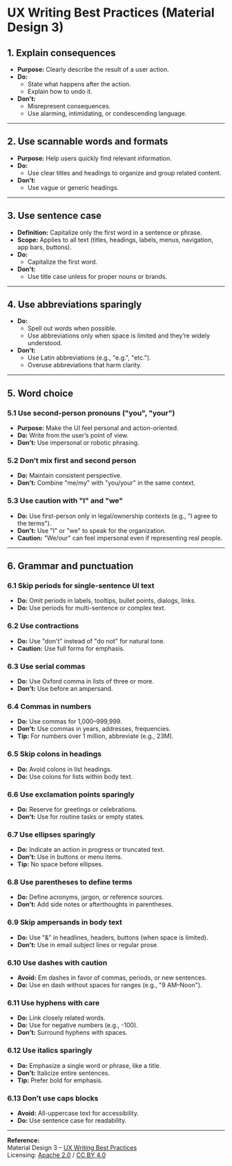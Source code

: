 <!--
  Source: Material Design 3 "UX Writing Best Practices"
  URL: https://m3.material.io/foundations/content-design/style-guide/ux-writing-best-practices
  License: Apache 2.0 / CC BY 4.0 (https://m3.material.io/get-started)
-->

# UX Writing Best Practices (Material Design 3)

## 1. Explain consequences

- **Purpose:** Clearly describe the result of a user action.
- **Do:**
  - State what happens after the action.
  - Explain how to undo it.
- **Don't:**
  - Misrepresent consequences.
  - Use alarming, intimidating, or condescending language.

---

## 2. Use scannable words and formats

- **Purpose:** Help users quickly find relevant information.
- **Do:**
  - Use clear titles and headings to organize and group related content.
- **Don't:**
  - Use vague or generic headings.

---

## 3. Use sentence case

- **Definition:** Capitalize only the first word in a sentence or phrase.
- **Scope:** Applies to all text (titles, headings, labels, menus, navigation, app bars, buttons).
- **Do:**
  - Capitalize the first word.
- **Don't:**
  - Use title case unless for proper nouns or brands.

---

## 4. Use abbreviations sparingly

- **Do:**
  - Spell out words when possible.
  - Use abbreviations only when space is limited and they’re widely understood.
- **Don't:**
  - Use Latin abbreviations (e.g., "e.g.", "etc.").
  - Overuse abbreviations that harm clarity.

---

## 5. Word choice

### 5.1 Use second-person pronouns ("you", "your")

- **Purpose:** Make the UI feel personal and action-oriented.
- **Do:** Write from the user’s point of view.
- **Don't:** Use impersonal or robotic phrasing.

### 5.2 Don’t mix first and second person

- **Do:** Maintain consistent perspective.
- **Don't:** Combine "me/my" with "you/your" in the same context.

### 5.3 Use caution with "I" and "we"

- **Do:** Use first-person only in legal/ownership contexts (e.g., "I agree to the terms").
- **Don't:** Use "I" or "we" to speak for the organization.
- **Caution:** "We/our" can feel impersonal even if representing real people.

---

## 6. Grammar and punctuation

### 6.1 Skip periods for single-sentence UI text

- **Do:** Omit periods in labels, tooltips, bullet points, dialogs, links.
- **Do:** Use periods for multi-sentence or complex text.

### 6.2 Use contractions

- **Do:** Use "don't" instead of "do not" for natural tone.
- **Caution:** Use full forms for emphasis.

### 6.3 Use serial commas

- **Do:** Use Oxford comma in lists of three or more.
- **Don't:** Use before an ampersand.

### 6.4 Commas in numbers

- **Do:** Use commas for 1,000–999,999.
- **Don't:** Use commas in years, addresses, frequencies.
- **Tip:** For numbers over 1 million, abbreviate (e.g., 23M).

### 6.5 Skip colons in headings

- **Do:** Avoid colons in list headings.
- **Do:** Use colons for lists within body text.

### 6.6 Use exclamation points sparingly

- **Do:** Reserve for greetings or celebrations.
- **Don't:** Use for routine tasks or empty states.

### 6.7 Use ellipses sparingly

- **Do:** Indicate an action in progress or truncated text.
- **Don't:** Use in buttons or menu items.
- **Tip:** No space before ellipses.

### 6.8 Use parentheses to define terms

- **Do:** Define acronyms, jargon, or reference sources.
- **Don't:** Add side notes or afterthoughts in parentheses.

### 6.9 Skip ampersands in body text

- **Do:** Use "&" in headlines, headers, buttons (when space is limited).
- **Don't:** Use in email subject lines or regular prose.

### 6.10 Use dashes with caution

- **Avoid:** Em dashes in favor of commas, periods, or new sentences.
- **Do:** Use en dash without spaces for ranges (e.g., "9 AM–Noon").

### 6.11 Use hyphens with care

- **Do:** Link closely related words.
- **Do:** Use for negative numbers (e.g., -100).
- **Don't:** Surround hyphens with spaces.

### 6.12 Use italics sparingly

- **Do:** Emphasize a single word or phrase, like a title.
- **Don't:** Italicize entire sentences.
- **Tip:** Prefer bold for emphasis.

### 6.13 Don’t use caps blocks

- **Avoid:** All-uppercase text for accessibility.
- **Do:** Use sentence case for readability.

---

**Reference:**  
Material Design 3 – [UX Writing Best Practices](https://m3.material.io/foundations/content-design/style-guide/ux-writing-best-practices)  
Licensing: [Apache 2.0](https://www.apache.org/licenses/LICENSE-2.0) / [CC BY 4.0](https://creativecommons.org/licenses/by/4.0/)
